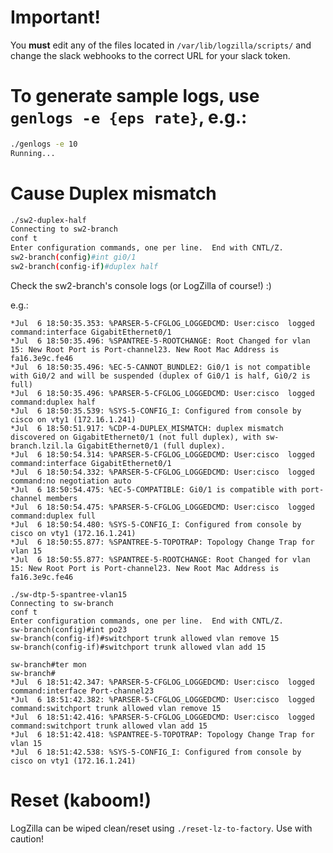 # Important!
You **must** edit any of the files located in `/var/lib/logzilla/scripts/` and change the slack webhooks to the correct URL for your slack token.

# To generate sample logs, use `genlogs -e {eps rate}`, e.g.:

```sh
./genlogs -e 10
Running...
```

# Cause Duplex mismatch

```sh
./sw2-duplex-half
Connecting to sw2-branch
conf t
Enter configuration commands, one per line.  End with CNTL/Z.
sw2-branch(config)#int gi0/1
sw2-branch(config-if)#duplex half
```

Check the sw2-branch's console logs (or LogZilla of course!) :)

e.g.:

```
*Jul  6 18:50:35.353: %PARSER-5-CFGLOG_LOGGEDCMD: User:cisco  logged command:interface GigabitEthernet0/1
*Jul  6 18:50:35.496: %SPANTREE-5-ROOTCHANGE: Root Changed for vlan 15: New Root Port is Port-channel23. New Root Mac Address is fa16.3e9c.fe46
*Jul  6 18:50:35.496: %EC-5-CANNOT_BUNDLE2: Gi0/1 is not compatible with Gi0/2 and will be suspended (duplex of Gi0/1 is half, Gi0/2 is full)
*Jul  6 18:50:35.496: %PARSER-5-CFGLOG_LOGGEDCMD: User:cisco  logged command:duplex half
*Jul  6 18:50:35.539: %SYS-5-CONFIG_I: Configured from console by cisco on vty1 (172.16.1.241)
*Jul  6 18:50:51.917: %CDP-4-DUPLEX_MISMATCH: duplex mismatch discovered on GigabitEthernet0/1 (not full duplex), with sw-branch.lzil.la GigabitEthernet0/1 (full duplex).
*Jul  6 18:50:54.314: %PARSER-5-CFGLOG_LOGGEDCMD: User:cisco  logged command:interface GigabitEthernet0/1
*Jul  6 18:50:54.332: %PARSER-5-CFGLOG_LOGGEDCMD: User:cisco  logged command:no negotiation auto
*Jul  6 18:50:54.475: %EC-5-COMPATIBLE: Gi0/1 is compatible with port-channel members
*Jul  6 18:50:54.475: %PARSER-5-CFGLOG_LOGGEDCMD: User:cisco  logged command:duplex full
*Jul  6 18:50:54.480: %SYS-5-CONFIG_I: Configured from console by cisco on vty1 (172.16.1.241)
*Jul  6 18:50:55.877: %SPANTREE-5-TOPOTRAP: Topology Change Trap for vlan 15
*Jul  6 18:50:55.877: %SPANTREE-5-ROOTCHANGE: Root Changed for vlan 15: New Root Port is Port-channel23. New Root Mac Address is fa16.3e9c.fe46
```

```
./sw-dtp-5-spantree-vlan15
Connecting to sw-branch
conf t
Enter configuration commands, one per line.  End with CNTL/Z.
sw-branch(config)#int po23
sw-branch(config-if)#switchport trunk allowed vlan remove 15
sw-branch(config-if)#switchport trunk allowed vlan add 15
```

```
sw-branch#ter mon
sw-branch#
*Jul  6 18:51:42.347: %PARSER-5-CFGLOG_LOGGEDCMD: User:cisco  logged command:interface Port-channel23
*Jul  6 18:51:42.382: %PARSER-5-CFGLOG_LOGGEDCMD: User:cisco  logged command:switchport trunk allowed vlan remove 15
*Jul  6 18:51:42.416: %PARSER-5-CFGLOG_LOGGEDCMD: User:cisco  logged command:switchport trunk allowed vlan add 15
*Jul  6 18:51:42.418: %SPANTREE-5-TOPOTRAP: Topology Change Trap for vlan 15
*Jul  6 18:51:42.538: %SYS-5-CONFIG_I: Configured from console by cisco on vty1 (172.16.1.241)
```

# Reset (kaboom!)
LogZilla can be wiped clean/reset using `./reset-lz-to-factory`. Use with caution!


